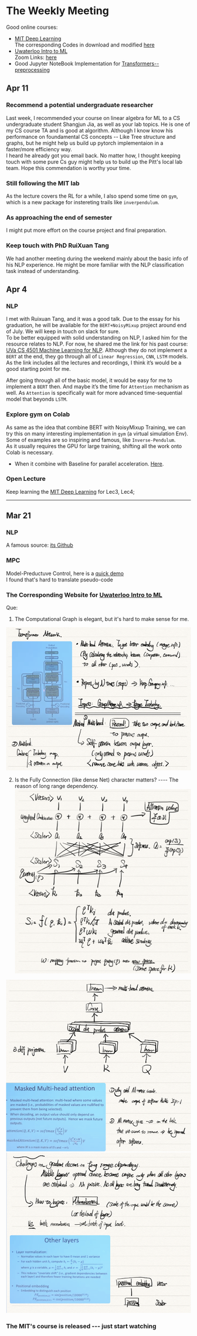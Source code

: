 # The Weekly Meeting
Good online courses: 
* [MIT Deep Learning](http://introtodeeplearning.com)  
The corresponding Codes in download and modified [here](https://github.com/ice-bear-git/ML-paperReading/tree/main/CodeBase/introtodeeplearning-master)   
* [Uwaterloo Intro to ML](https://cs.uwaterloo.ca/~ppoupart/teaching/cs480-spring19/schedule.html)   
Zoom Links: [here](https://zoom.us/j/95071756890)    
* Good Jupyter NoteBook Implementation for [Transformers--preprocessing](https://github.com/huggingface/notebooks)    


## Apr 11
### Recommend a potential undergraduate researcher
Last week, I recommended your course on linear algebra for ML to a CS undergraduate student Shangjun Jia, as well as your lab topics. He is one of my CS course TA and is good at algorithm. Although I know know his performance on foundamental CS concepts -- Like Tree structure and graphs, but he might help us build up pytorch implementaion in a faster/more efficiency way.  
I heard he already got you email back. No matter how, I thought keeping touch with some pure Cs guy might help us to build up the Pitt's local lab team. Hope this commendation is worthy your time.
### Still following the MIT lab
As the lecture covers the RL for a while, I also spend some time on `gym`, which is a new package for instereting trails like `inverpendulum`.
### As approaching the end of semester
I might put more effort on the course project and final preparation.
### Keep touch with PhD RuiXuan Tang
We had another meeting during the weekend mainly about the basic info of his NLP experience. He might be more familiar with the NLP classification task instead of understanding. 


## Apr 4

### NLP
I met with Ruixuan Tang, and it was a good talk. Due to the essay for his graduation, he will be available for the `BERT+NoisyMixup` project around end of July. We will keep in touch on slack for sure.    
To be better equipped with solid understanding on NLP, I asked him for the resource relates to NLP. For now, he shared me the link for his past course: [UVa CS 4501 Machine Learning for NLP](https://yangfengji.net/uva-nlp-course/). Although they do not implement a `BERT` at the end, they go through all of `Linear Regression`, `CNN`, `LSTM` models. As the link includes all the lectures and recordings, I think it’s would be a good starting point for me.

After going through all of the basic model, it would be easy for me to implement a `BERT` then. And maybe it’s the time for `Attention` mechanism as well. As `Attention` is specifically wait for more advanced time-sequential model that beyonds `LSTM`.

### Explore gym on Colab
As same as the idea that combine BERT with NoisyMixup Training, we can try this on many interesting implementation in `gym` (a virtual simulation Env). Some of examples are so inspiring and famous, like `Inverse-Pendulum`.   
As it usually requires the GPU for large training, shifting all the work onto Colab is necessary.
* When it combine with Baseline for parallel acceleration. [Here](https://colab.research.google.com/drive/14ioV27tIw8CigcJLbNTVKtHVRI_LB289?usp=drive_fs).  

### Open Lecture
Keep learning the [MIT Deep Learning](http://introtodeeplearning.com) for Lec3, Lec4;



--------  
## Mar 21

### NLP
A famous source: [its Github](https://github.com/allenai/allennlp)


### MPC
Model-Preductuve Control, here is a [quick demo](https://github.com/mcarfagno/mpc_python)   
I found that's hard to translate pseudo-code 


### The Corresponding Website for [Uwaterloo Intro to ML](https://cs.uwaterloo.ca/~ppoupart/teaching/cs480-spring19/schedule.html)
Que:
1. The Computational Graph is elegant, but it's hard to make sense for me.  

![Figure2](https://github.com/ice-bear-git/ML-paperReading/blob/main/WeeklyMeeting/TF-2.PNG)

2. Is the Fully Connection (like dense Net) character matters? ---- The reason of long range dependency.  
![Figure1](https://github.com/ice-bear-git/ML-paperReading/blob/main/WeeklyMeeting/TF-1.PNG)

![Figure3](https://github.com/ice-bear-git/ML-paperReading/blob/main/WeeklyMeeting/TF-3.PNG)
![Figure4](https://github.com/ice-bear-git/ML-paperReading/blob/main/WeeklyMeeting/TF-4.PNG)

### The MIT's course is released --- just start watching